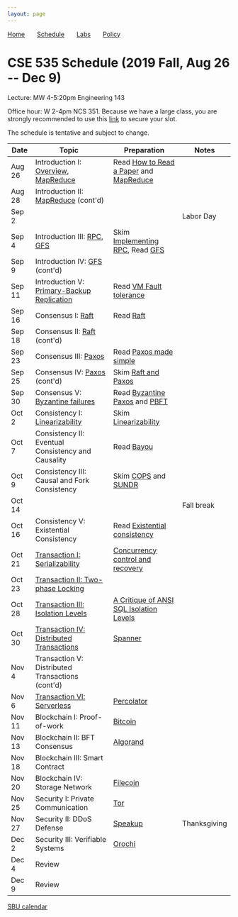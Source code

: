 ```yaml
---
layout: page
---
```


[Home](.) &nbsp; &nbsp; &nbsp;
[Schedule](./schedule.html) &nbsp; &nbsp; &nbsp;
[Labs](./labs.html) &nbsp; &nbsp; &nbsp;
[Policy](./policy.html)

# CSE 535 Schedule (2019 Fall, Aug 26 -- Dec 9)

Lecture: MW 4-5:20pm Engineering 143 

Office hour: W 2-4pm NCS 351. Because we have a large class, you are strongly recommended to use this [link](https://calendly.com/shuaimu/officehour) to secure your slot. 

The schedule is tentative and subject to change.

| Date   | Topic &nbsp;                                                                   | Preparation                                                                                    | Notes        |
|--------|--------------------------------------------------------------------------------|------------------------------------------------------------------------------------------------|--------------|
| Aug 26 | Introduction I: [Overview](notes/overview.md), [MapReduce](notes/mapreduce.md) | Read [How to Read a Paper](readings/paper-reading.pdf) and [MapReduce](readings/mapreduce.pdf) |              |
| Aug 28 | Introduction II: [MapReduce](notes/mapreduce.md) (cont'd)                      |                                                                                                |              |
| Sep 2  |                                                                                |                                                                                                | Labor Day    |
| Sep 4  | Introduction III: [RPC](notes/rpc.md), [GFS](notes/gfs.md)                     | Skim [Implementing RPC](readings/rpc.pdf), Read [GFS](readings/gfs.pdf)                        |              |
| Sep 9  | Introduction IV: [GFS](notes/gfs.md) (cont'd)                                  |                                                                                                |              |
| Sep 11 | Introduction V: [Primary-Backup Replication](notes/vmft.md)                    | Read [VM Fault tolerance](readings/vm-ft.pdf)                                                  |              |
| Sep 16 | Consensus I: [Raft](notes/raft.md)                                             | Read [Raft](readings/raft.pdf)                                                                 |              |
| Sep 18 | Consensus II: [Raft](notes/raft.md) (cont'd)                                   |                                                                                                |              |
| Sep 23 | Consensus III: [Paxos](notes/paxos.md)                                         | Read [Paxos made simple](readings/paxos.pdf)                                                   |              |
| Sep 25 | Consensus IV: [Paxos](notes/paxos.md) (cont'd)                                 | Skim [Raft and Paxos](readings/raft-paxos.pdf)                                                 |              |
| Sep 30 | Consensus V: [Byzantine failures](notes/byz.md)                                | Read [Byzantine Paxos](readings/byzpaxos.pdf) and [PBFT](readings/pbft.pdf)                    |              |
| Oct 2  | Consistency I: [Linearizability](notes/linear.md)                              | Skim [Linearizability](readings/linearizability.pdf)                                           |              |
| Oct 7  | Consistency II: Eventual Consistency and Causality                             | Read [Bayou](readings/bayou.pdf)                                                               |              |
| Oct 9  | Consistency III: Causal and Fork Consistency                                   | Skim [COPS](readings/cops.pdf) and [SUNDR](readings/sundr.pdf)                                 |              |
| Oct 14 |                                                                                |                                                                                                | Fall break   |
| Oct 16 | Consistency V: Existential Consistency                                         | Read [Existential consistency](readings/existential.pdf)                                       |              |
| Oct 21 | [Transaction I: Serializability]()                                             | [Concurrency control and recovery](readings/franklin97concurrency.pdf)                         |              |
| Oct 23 | [Transaction II: Two-phase Locking]()                                          |                                                                                                |              |
| Oct 28 | [Transaction III: Isolation Levels]()                                          | [A Critique of ANSI SQL Isolation Levels](readings/si.pdf)                                     |              |
| Oct 30 | [Transaction IV: Distributed Transactions]()                                   | [Spanner](readings/spanner.pdf)                                                                |              |
| Nov 4  | Transaction V: Distributed Transactions (cont'd)                               |                                                                                                |              |
| Nov 6  | [Transaction VI: Serverless]()                                                 | [Percolator](readings/percolator.pdf)                                                          |              |
| Nov 11 | Blockchain I: Proof-of-work                                                    | [Bitcoin](readings/bitcoin.pdf)                                                                |              |
| Nov 13 | Blockchain II: BFT Consensus                                                   | [Algorand](readings/algorand.pdf)                                                              |              |
| Nov 18 | Blockchain III: Smart Contract                                                 |                                                                                                |              |
| Nov 20 | Blockchain IV: Storage Network                                                 | [Filecoin](readings/filecoin.pdf)                                                              |              |
| Nov 25 | Security I: Private Communication                                              | [Tor](readings/tor.pdf)                                                                        |              |
| Nov 27 | Security II: DDoS Defense                                                      | [Speakup](readings/speakup.pdf)                                                                | Thanksgiving |
| Dec 2  | Security III: Verifiable Systems                                               | [Orochi](readings/orochi.pdf)                                                                  |              |
| Dec 4  | Review                                                                         |                                                                                                |              |
| Dec 9  | Review                                                                         |                                                                                                |              |





[SBU calendar](https://www.stonybrook.edu/commcms/registrar/calendars/_ucalcontent/fall19summer20.php)
